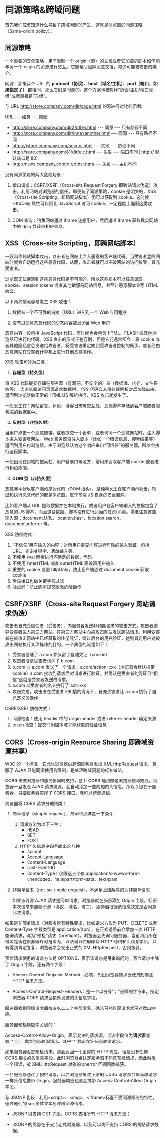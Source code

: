 # 同源策略&跨域问题

首先我们应该知道什么导致了跨域问题的产生，这就是浏览器的同源策略（Same-origin policy）。

## 同源策略

一个重要的安全策略，用于限制一个 origin（源）的文档或者它加载的脚本如何能与另一个 origin 的资源进行交互。它能帮助阻隔恶意文档，减少可能被攻击的媒介。

同源：如果两个 URL 的 **protocol（协议）**、**host（域名/主机）**、**port（端口，如果指定了）** 都相同，那么它们是同源的。这个方案也被称作“协议/主机/端口元组”或者直接是“元组”。

与 URL http://store.company.com/dir/page.html 的源进行对比的示例:

URL --- 结果 --- 原因

- http://store.company.com/dir2/other.html --- 同源 --- 只有路径不同
- http://store.company.com/dir/inner/another.html --- 同源 --- 只有路径不同
- https://store.company.com/secure.html --- 失败 --- 协议不同
- http://store.company.com:81/dir/etc.html --- 失败 --- 端口不同 ( http:// 默认端口是 80)
- http://news.company.com/dir/other.html --- 失败 --- 主机不同

没有同源策略的两大危险场景：

1. 接口请求：CSRF/XSRF（Cross-site Request Forgery 即跨站请求伪造）攻击，利用网站对浏览器的信任。即便有了同源策略，cookie 是明文的，XSS（Cross-site Scripting，即跨网站脚本）仍可以获取到 cookie。这时候 HttpOnly 属性可以阻止 JavaScript 访问 cookie，一定程度上遏制这类攻击。

2. DOM 查询：钓鱼网站通过 iframe 迷惑用户，然后通过 iframe 获取真实网站中的 dom 并获取相应信息。

## XSS（Cross-site Scripting，即跨网站脚本）

一般叫作跨站脚本攻击，攻击者在网站上注入恶意的客户端代码。当受害者登陆网站时就会自动运行这些恶意代码，从而，攻击者就可以突破网站的访问权限，冒充受害者。

浏览器无法探测到这些恶意代码是不可信的，所以这些脚本可以任意读取 cookie、session tokens 或者其他敏感的网站信息，甚至让恶意脚本重写 HTML 内容。

以下两种情况容易发生 XSS 攻击：

1. 数据从一个不可靠的链接（URL）进入到一个 Web 应用程序

2. 没有过滤掉恶意代码的动态内容被发送给 Web 用户

恶意内容一般包括 JavaScript 代码，有时候也会包含 HTML、FLASH 或其他浏览器可执行的代码。XSS 攻击的形式千差万别，但是它们通常都会：将 cookie 或者其他隐私信息发送给攻击者，将受害者重定向到受攻击者控制的网页，或者经由恶意网站在受害者计算机上进行其他恶意操作。

XSS 攻击可分为三类：

1. **存储型（持久型）**

将 XSS 代码提交存储在服务器（有漏洞，不安全的）端（数据库、内存、文件系统等），当浏览器访问页面请求数据时，XSS 代码会从服务器解析之后加载出来，返回到浏览器做正常的 HTML/JS 解析执行，XSS 攻击就发生了。

一般发生在：网站留言、评论、博客日志等交互处，恶意脚本存储到客户端或者服务端的数据库中。

2. **反射型（非持久型）**

当用户点击一个恶意链接，或者提交一个表单，或者访问一个恶意网站时，注入脚本进入受害者网站。Web 服务器将注入脚本（比如一个错误信息、搜索结果等）返回到用户的浏览器。由于浏览器认为这个响应来自“可信任”的服务器，所以会执行这段脚本。

一般出现在网站的搜索栏、用户登录口等地方，常用来窃取客户端 cookie 或者进行钓鱼欺骗。

3. **DOM 型（非持久型）**

恶意脚本修改客户端的原始代码（DOM 结构），是纯粹发生在客户端的攻击。取出和执行恶意代码的都是浏览器，属于前端 JS 自身的安全漏洞。

比如客户端从 URL 提取数据并在本地执行，或者用户在客户端输入的数据包含了恶意的 JS 脚本，而且这些数据、脚本没有进行适当的过滤/消毒。需要注意这些输入源：document.URL、location.hash、location.search、document.referrer 等。

XSS 防御方式：

1. “不信任”用户输入的内容：对所用户提交内容进行可靠的输入验证，包括 URL、查询关键字、表单输入等。
2. 不使用 eval 解析执行不确定的数据、代码
3. 不使用 innerHTML 或者 outerHTML 等设置用户输入
4. 重要的 cookie 设置 httpOnly，防止客户端通过 document.cookie 获取 cookie
5. 后端接口也做关键字符过滤
6. 验证码：防止脚本提交敏感危险操作

## CSRF/XSRF（Cross-site Request Forgery 跨站请求伪造）

攻击者冒充受信任者（受害者），向服务器发送非预期请求的攻击方式。攻击者诱导受害者进入第三方网站，在第三方网站中向被攻击网站发送跨站请求。利用受害者在被攻击网站中已经获取的注册凭证，绕过后台的用户验证，达到冒充用户对被攻击网站执行某项操作的目的。一个典型的流程如下：

1. 受害者登陆了 a.com 并保留了登陆凭证（cookie）
2. 攻击者引诱受害者访问了 b.com
3. b.com 向 a.com 发送了一个请求：a.com/action=xxx（浏览器会默认携带 cookie）a.com 接收到请求后对请求进行验证，并确认是受害者的凭证且“相信”这就是受害者发送的请求。
4. a.com 以受害者的名义执行了 act=xxx
5. 攻击完成，攻击者在受害者不知情的情况下，冒充受害者让 a.com 执行了自己定义的操作

CSRF/XSRF 防御方式：

1. 同源检查：使用 header 中的 origin header 或者 referrer header 确定来源
2. token 检查：提交时附加本域才能获取的验证信息

## CORS（Cross-origin Resource Sharing 即跨域资源共享）

W3C 的一个标准，它允许浏览器向跨源服务器发出 XMLHttpRequest 请求，克服了 AJAX 只能同源使用的限制，是处理跨域问题的标准做法。

CORS 需要浏览器和服务器同时支持，整个 CORS 通信都是浏览器自动完成，浏览器一旦发现 AJAX 请求跨源，会自动添加一些附加的头信息。所以关键在于服务器，只要服务器实现了 CORS 接口，就可以跨源通信。

浏览器将 CORS 请求分成两类：

1. 简单请求（simple request），简单请求满足一下条件

   1. 请求方法为以下三种：
      - HEAD
      - GET
      - POST
   2. HTTP 头信息字段不超出这几种：
      - Accept
      - Accept-Language
      - Content-Language
      - Last-Event-ID
      - Content-Type：仅限这三个值 application/x-wwwx-form-urlencoded、multipart/form-data、text/plain

2. 非简单请求（not-so-simple request），不满足上图条件的为非简单请求

   如果该跨源 AJAX 请求是简单请求，浏览器就在头部添加 Origin 字段，标识本次请求来自哪个源（协议，域名，端口），服务器根据该信息决定是否同意此次请求。

如果是非简单请求（对服务器有特殊要求，比如请求方法为 PUT、DELETE 或者 Content-Type 字段类型是 application/json），在正式通信前会增加一次 HTTP 查询请求，称为“预检”请求（preflight）。浏览器会先询问服务器，当前网页所在域名是否在服务器许可范围内，以及可以使用哪些 HTTP 动词和头信息字段。只有得到肯定答复，浏览器才会发出正式的 XMLHttpRequest，否则报错。

预检请求使用的请求方法是 OPTIONS，表示该请求是用来询问的。预检请求中除了 Origin 字段，还有两个字段：

- Access-Control-Request-Method：必须，列出浏览器请求会使用到哪些 HTTP 请求方法。

- Access-Control-Request-Headers：是一个以分号“；”分隔的字符串，指定浏览器 CORS 请求会额外发送的头信息字段。

服务器收到预检请求后检查以上三个字段信息，确认可以跨源请求就可以做出响应。

服务器预检响应中关键的：

Access-Control-Allow-Origin，表示允许的请求源。当该字段值为**请求源**或者“\*”时，表示同意跨源请求。其中“\*”标识允许任意跨源请求。

如果服务器否定预检请求，则会返回一个正常的 HTTP 响应。但是没有任何 CORS 相关的头信息字段。此时浏览器会认定服务器不同意预检请求，因此触发一个错误，被 XMLHttpRequest 对象的 onerror 回调函数捕获。

一旦服务器通过了预检请求，以后浏览器每次正常的 CORS 请求都会跟简单请求一样头信息携带 Origin，服务器响应也都会携带 Access-Control-Allow-Origin 字段。

与 JSONP 比较：利用\<script\>、\<img\>、\<iframe\>标签不受同源限制的特性，通过他们的 src 属性来实现跨域资源请求。

- JSONP 只支持 GET 方法，CORS 支持所有 HTTP 请求方法；

- JSONP 的优势在于支持老式浏览器，以及可以向不支持 CORS 的网站请求数据。

